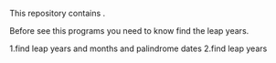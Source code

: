 This repository contains .

Before see this programs you need to know find the leap years.

1.find leap years and months and palindrome dates 2.find leap years
